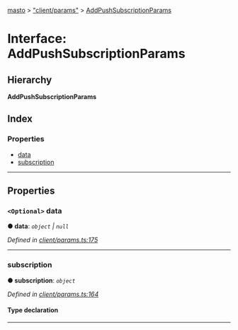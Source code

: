 [masto](../README.md) > ["client/params"](../modules/_client_params_.md) > [AddPushSubscriptionParams](../interfaces/_client_params_.addpushsubscriptionparams.md)

# Interface: AddPushSubscriptionParams

## Hierarchy

**AddPushSubscriptionParams**

## Index

### Properties

* [data](_client_params_.addpushsubscriptionparams.md#data)
* [subscription](_client_params_.addpushsubscriptionparams.md#subscription)

---

## Properties

<a id="data"></a>

### `<Optional>` data

**● data**: *`object` \| `null`*

*Defined in [client/params.ts:175](https://github.com/neet/masto.js/blob/84b2118/src/client/params.ts#L175)*

___
<a id="subscription"></a>

###  subscription

**● subscription**: *`object`*

*Defined in [client/params.ts:164](https://github.com/neet/masto.js/blob/84b2118/src/client/params.ts#L164)*

#### Type declaration

___

